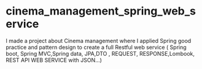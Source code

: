 # cinema_management_spring_web_service
I made a project about Cinema management where I applied Spring good practice and pattern design to create a full Restful web service 
( Spring boot, Spring MVC,Spring data, JPA,DTO , REQUEST, RESPONSE,Lombook, REST API WEB SERVICE with JSON...)
